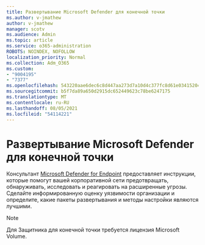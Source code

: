 ```yaml
---
title: Развертывание Microsoft Defender для конечной точки
ms.author: v-jmathew
author: v-jmathew
manager: scotv
ms.audience: Admin
ms.topic: article
ms.service: o365-administration
ROBOTS: NOINDEX, NOFOLLOW
localization_priority: Normal
ms.collection: Adm_O365
ms.custom:
- "9004195"
- "7377"
ms.openlocfilehash: 543220aae6dec6c8d447aa273d7a10d4c377fc8d61e03415204f5fd2eabe6242
ms.sourcegitcommit: b5f7da89a650d2915dc652449623c78be6247175
ms.translationtype: MT
ms.contentlocale: ru-RU
ms.lasthandoff: 08/05/2021
ms.locfileid: "54114221"
---
```

# <a name="deploy-microsoft-defender-for-endpoint"></a>Развертывание Microsoft Defender для конечной точки

Консультант [Microsoft Defender for Endpoint](https://go.microsoft.com/fwlink/?linkid=2146241) предоставляет инструкции, которые помогут вашей корпоративной сети предотвращать, обнаруживать, исследовать и реагировать на расширенные угрозы. Сделайте информированную оценку уязвимости организации и определите, какие пакеты развертывания и методы настройки являются лучшими.

> [!NOTE]
> Для Защитника для конечной точки требуется лицензия Microsoft Volume.
